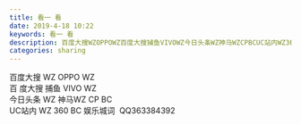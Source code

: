 ```yaml
---
title: 看一 看
date: 2019-4-18 10:22
keywords: 看一 看
description: 百度大搜WZOPPOWZ百度大搜捕鱼VIVOWZ今日头条WZ神马WZCPBCUC站内WZ360BC娱乐城词  QQ363384392
categories: sharing
---
```

<td class="t_f" id="postmessage_3536186">

百度大搜 WZ OPPO WZ <br/>
百 度大搜 捕鱼 VIVO WZ<br/>
今日头条 WZ 神马WZ CP BC <br/>
UC站内 WZ 360 BC 娱乐城词  QQ363384392</td>
